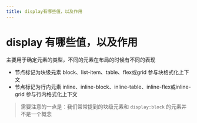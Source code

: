 ```yaml
---
title: display有哪些值，以及作用
---
```


# display 有哪些值，以及作用

主要用于确定元素的类型，不同的元素在布局的时候有不同的表现

 - 节点标记为块级元素 block、list-item、table、flex或grid 参与块格式化上下文
 - 节点标记为行内元素 inline、inline-block、inline-table、inline-flex或inline-grid 参与行内格式化上下文

>需要注意的一点是：我们常常提到的块级元素和 `display:block` 的元素并不是一个概念